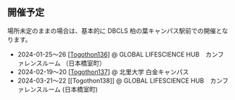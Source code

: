 ## 開催予定

場所未定のままの場合は、基本的に DBCLS 柏の葉キャンパス駅前での開催となります。

* 2024-01-25〜26 [[Togothon136](https://github.com/dbcls/Togothon/wiki/Togothon136)] @ GLOBAL LIFESCIENCE HUB　カンファレンスルーム （日本橋室町）
* 2024-02-19〜20 [[Togothon137](https://github.com/dbcls/Togothon/wiki/Togothon137)] @ 北里大学 白金キャンパス
* 2024-03-21〜22 [[Togothon138]] @ GLOBAL LIFESCIENCE HUB　カンファレンスルーム (日本橋室町)
